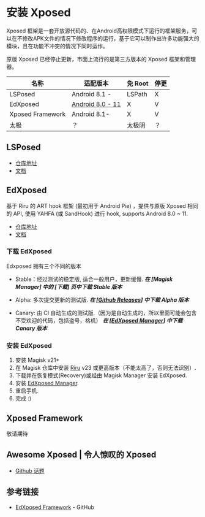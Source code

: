 # 安装 Xposed

Xposed 框架是一套开放源代码的、在Android高权限模式下运行的框架服务，可以在不修改APK文件的情况下修改程序的运行，基于它可以制作出许多功能强大的模块，且在功能不冲突的情况下同时运作。

原版 Xposed 已经停止更新，市面上流行的是第三方版本的 Xposed 框架和管理器。

| 名称             | 适配版本                    | 免 Root | 停更 |
| ---------------- | --------------------------- | ------- | ---- |
| LSPosed          | Android 8.1 -               | LSPath  | X    |
| EdXposed         | [Android 8.0 - 11][EDXPAAV] | X       | V    |
| Xposed Framework | Android 8.1-                | X       | V    |
| 太极             | ？                          | 太极阴  | ？   |

## LSPosed <Badge type="tip" text="推荐" />

* [仓库地址](https://github.com/LSPosed/LSPosed)
* [文档](https://github.com/LSPosed/LSPosed/wiki) <Badge type="tip" text="官方" />

## EdXposed

基于 Riru 的 ART hook 框架 (最初用于 Android Pie) ，提供与原版 Xposed 相同的 API, 使用 YAHFA (或 SandHook) 进行 hook, supports Android 8.0 ~ 11.

* [仓库地址](https://github.com/ElderDrivers/EdXposed)
* [文档](https://github.com/ElderDrivers/EdXposed/wiki) <Badge type="tip" text="官方" />

### 下载 EdXposed

Edxposed 拥有三个不同的版本

* Stable：经过测试的稳定版, 适合一般用户，更新缓慢.
***在 [Magisk Manager] 中的 [下载] 页中下载 Stable 版本***

* Alpha: 多次提交更新的测试版.
***在 [[Github Releases](https://github.com/ElderDrivers/EdXposed/releases)] 中下载 Alpha 版本***

* Canary: 由 CI 自动生成的测试版.（因为是自动生成的，所以里面可能会包含不受欢迎的代码，包括盗号，格机）
***在 [[EdXposed Manager](https://github.com/ElderDrivers/EdXposedManager)] 中下载 Canary 版本***

### 安装 EdXposed

1. 安装 Magisk v21+
2. 在 Magisk 仓库中安装 [Riru](https://github.com/RikkaApps/Riru/releases) v23 或更高版本（不能太高了，否则无法识别）.
3. 下载并在恢复模式(Recovery)或经由 Magisk Manager 安装 EdXposed.
4. 安装 [EdXposed Manager](https://github.com/ElderDrivers/EdXposedManager).
5. 重启手机.
6. 完成 :)

## Xposed Framework

敬请期待

## Awesome Xposed | 令人惊叹的 Xposed

* [Github 话题](https://github.com/topics/xposed-framework)

## 参考链接

* [EdXposed Framework](https://github.com/ElderDrivers/EdXposed/blob/master/index_CN.md) - GitHub

[EDXPAAV]: https://github.com/ElderDrivers/EdXposed/wiki/%E5%8F%AF%E7%94%A8%E7%9A%84-Android-%E7%89%88%E6%9C%AC
